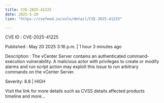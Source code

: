 ```yaml
---
title: CVE-2025-41225
date: 2025-5-20
lien: "https://cvefeed.io/vuln/detail/CVE-2025-41225"

---
```


CVE ID : CVE-2025-41225

Published :  May 20
2025
3:16 p.m. | 1 hour
3 minutes ago

Description : The vCenter Server contains an authenticated command-execution vulnerability. A malicious actor with privileges to create or modify alarms and run script action may exploit this issue to run arbitrary commands on the vCenter Server.

Severity: 8.8 | HIGH

Visit the link for more details
such as CVSS details
affected products
timeline
and more...
